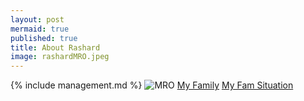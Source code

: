 ```yaml
---
layout: post
mermaid: true
published: true
title: About Rashard
image: rashardMRO.jpeg
---
```

{% include management.md %}
![MRO](https://assets.science.nasa.gov/dynamicimage/assets/science/psd/mars/resources/detail_files/2/5/25354_mro_team_2016-06-23-web.jpg?w=1600&h=900&fit=clip&crop=faces%2Cfocalpoint)
[My Family](https://x.com/BubbleGumPop510/status/1902124861578944758) [My Fam Situation](https://x.com/BubbleGumPop510/status/1902124482850152701)